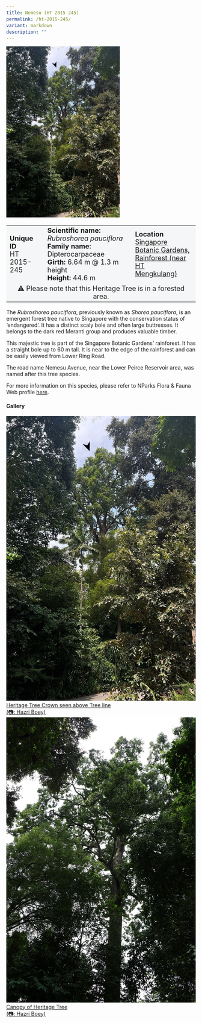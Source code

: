 ```yaml
---
title: Nemesu (HT 2015 245)
permalink: /ht-2015-245/
variant: markdown
description: ""
---
```

<div class="isomer-image-wrapper">
<img style="width: 60%" src="/images/Heritage_trees_photos/rubpau_ht2015-245_habit.jpg"></div>
<table style="minWidth: 100px; font-size: 18px; background: #F4F6F7">
<tbody><tr>
<td rowspan="1" colspan="1">
<strong>Unique ID</strong>
<br>HT 2015-245
</td>
<td rowspan="1" colspan="1">
	<strong>Scientific name:</strong> <em>Rubroshorea pauciflora</em>
<br><strong>Family name: </strong>Dipterocarpaceae
<br><strong>Girth: </strong>6.64 m @ 1.3 m height
<br><strong>Height: </strong>44.6 m
</td>
<td rowspan="1" colspan="1">
<strong>Location</strong><a href="https://www.onemap.gov.sg/?lat=1.3111899999978693&amp;lng=103.81687999999883">
 <br>Singapore Botanic Gardens, <br>Rainforest (near HT<br>Mengkulang)</a>
</td></tr>
<tr><td style="text-align: center;" colspan="3">  
⚠️&nbsp;Please note that this Heritage Tree is in a forested area.</td></tr>
</tbody>
</table>
<p>The <em>Rubroshorea pauciflora</em>, previously known as <em>Shorea pauciflora</em>, is an emergent forest tree native to Singapore with the conservation status of ‘endangered’. It has a distinct scaly bole and often large buttresses. It belongs to the dark red Meranti group and produces valuable timber.</p>

<p>This majestic tree is part of the Singapore Botanic Gardens’ rainforest. It has a straight bole up to 60 m tall. It is near to the edge of the rainforest and can be easily viewed from Lower Ring Road.</p>

<p>The road name Nemesu Avenue, near the Lower Peirce Reservoir area, was named after this tree species.</p>

<p>For more information on this species, please refer to NParks Flora &amp; Fauna Web profile <a href="https://www.nparks.gov.sg/florafaunaweb/flora/4/7/4720">here</a>.</p>

<h4><b>Gallery</b></h4>
<div class="isomer-card-grid">
<a href="/images/Heritage_trees_photos/rubpau_ht2015-245_habit.jpg" class="isomer-card">
<div class="isomer-card-image">
<div class="isomer-image-wrapper"><img src="/images/Heritage_trees_photos/rubpau_ht2015-245_habit.jpg"></div></div>
<div class="isomer-card-body"><div class="isomer-card-description">Heritage Tree Crown seen above Tree line<br>(📷: Hazri Boey)</div></div></a>
	
<a href="/images/Heritage_trees_photos/rubpau_ht2015-245_canopy.jpg" class="isomer-card">
<div class="isomer-card-image">
<div class="isomer-image-wrapper"><img src="/images/Heritage_trees_photos/rubpau_ht2015-245_canopy.jpg"></div></div>
<div class="isomer-card-body"><div class="isomer-card-description">Canopy of Heritage Tree<br>(📷: Hazri Boey)</div></div></a></div>